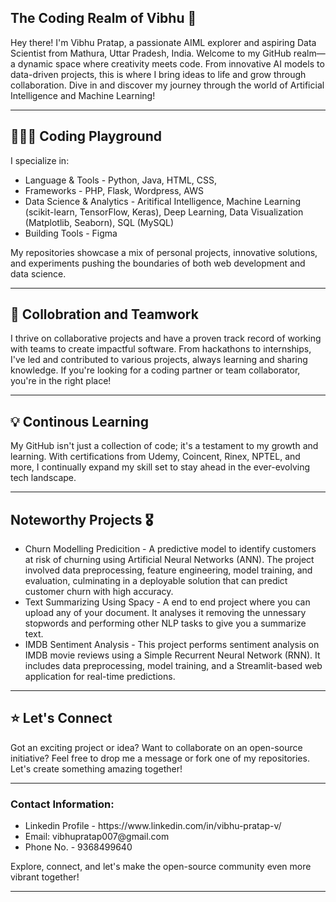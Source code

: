 ## The Coding Realm of Vibhu 🌌
<p>
  Hey there! I'm Vibhu Pratap, a passionate AIML explorer and aspiring Data Scientist from Mathura, Uttar Pradesh, India. Welcome to my GitHub realm—a dynamic space where creativity meets code. From innovative AI models to data-driven projects, this is where I bring ideas to life and grow through collaboration. Dive in and discover my journey through the world of Artificial Intelligence and Machine Learning!
</p>
<hr>
<h2> 👨🏻‍💻 Coding Playground </h2>

I specialize in:
<ul>
  <li> Language & Tools - Python, Java, HTML, CSS, </li>
  <li> Frameworks - PHP, Flask, Wordpress, AWS </li>
  <li> Data Science & Analytics - Aritifical Intelligence, Machine Learning (scikit-learn, TensorFlow, Keras), Deep Learning, Data Visualization (Matplotlib, Seaborn), SQL (MySQL)</li>
  <li> Building Tools - Figma</li>
</ul>
<p> My repositories showcase a mix of personal projects, innovative solutions, and experiments pushing the boundaries of both web development and data science. </p>

<hr>
<h2> 🤝 Collobration and Teamwork </h2>

<p> I thrive on collaborative projects and have a proven track record of working with teams to create impactful software. From hackathons to internships, I've led and contributed to various projects, always learning and sharing knowledge. If you're looking for a coding partner or team collaborator, you're in the right place! </p>
<hr>

<h2> 💡 Continous Learning </h2>
<p> My GitHub isn't just a collection of code; it's a testament to my growth and learning. With certifications from Udemy, Coincent, Rinex, NPTEL, and more, I continually expand my skill set to stay ahead in the ever-evolving tech landscape. </p>
<hr>

<h2> Noteworthy Projects 🎖️ </h2>
<ul>
  <li> Churn Modelling Predicition - A predictive model to identify customers at risk of churning using Artificial Neural Networks (ANN). The project involved data preprocessing, feature engineering, model training, and evaluation, culminating in a deployable solution that can predict customer churn with high accuracy. </li>
  <li> Text Summarizing Using Spacy - A end to end project where you can upload any of your document. It analyses it removing the unnessary stopwords and performing other NLP tasks to give you a summarize text. </li>
  <li> IMDB Sentiment Analysis - This project performs sentiment analysis on IMDB movie reviews using a Simple Recurrent Neural Network (RNN). It includes data preprocessing, model training, and a Streamlit-based web application for real-time predictions.
</li>
</ul>
<hr>

<h2> ⭐️ Let's Connect</h2>
<p> Got an exciting project or idea? Want to collaborate on an open-source initiative? Feel free to drop me a message or fork one of my repositories. Let's create something amazing together! </p>
<hr>

<h3> Contact Information: </h3>
<ul>
  <li> Linkedin Profile - https://www.linkedin.com/in/vibhu-pratap-v/ </li>
  <li> Email: vibhupratap007@gmail.com </li>
  <li> Phone No. - 9368499640 </li>
</ul>
<p> Explore, connect, and let's make the open-source community even more vibrant together! </p>
<hr>
